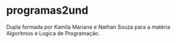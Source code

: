 # programas2und

Dupla formada por Kamila Mariane e Nathan Souza para a matéria Algoritmos e Logica de Programação.
